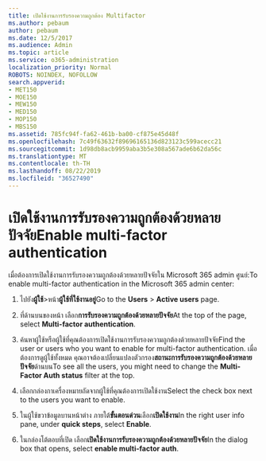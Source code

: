 ```yaml
---
title: เปิดใช้งานการรับรองความถูกต้อง Multifactor
ms.author: pebaum
author: pebaum
ms.date: 12/5/2017
ms.audience: Admin
ms.topic: article
ms.service: o365-administration
localization_priority: Normal
ROBOTS: NOINDEX, NOFOLLOW
search.appverid:
- MET150
- MOE150
- MEW150
- MED150
- MOP150
- MBS150
ms.assetid: 785fc94f-fa62-461b-ba00-cf875e45d48f
ms.openlocfilehash: 7c49f63632f89696165136d823123c599acecc21
ms.sourcegitcommit: 1d98db8acb9959aba3b5e308a567ade6b62da56c
ms.translationtype: MT
ms.contentlocale: th-TH
ms.lasthandoff: 08/22/2019
ms.locfileid: "36527490"
---
```

# <a name="enable-multi-factor-authentication"></a><span data-ttu-id="c4bf9-102">เปิดใช้งานการรับรองความถูกต้องด้วยหลายปัจจัย</span><span class="sxs-lookup"><span data-stu-id="c4bf9-102">Enable multi-factor authentication</span></span>

<span data-ttu-id="c4bf9-103">เมื่อต้องการเปิดใช้งานการรับรองความถูกต้องด้วยหลายปัจจัยใน Microsoft 365 admin ศูนย์:</span><span class="sxs-lookup"><span data-stu-id="c4bf9-103">To enable multi-factor authentication in the Microsoft 365 admin center:</span></span>

1. <span data-ttu-id="c4bf9-104">ไปยัง**ผู้ใช้**\>หน้า**ผู้ใช้ที่ใช้งานอยู่**</span><span class="sxs-lookup"><span data-stu-id="c4bf9-104">Go to the **Users** \> **Active users** page.</span></span>
    
2. <span data-ttu-id="c4bf9-105">ที่ด้านบนของหน้า เลือก**การรับรองความถูกต้องด้วยหลายปัจจัย**</span><span class="sxs-lookup"><span data-stu-id="c4bf9-105">At the top of the page, select **Multi-factor authentication**.</span></span> 
    
3. <span data-ttu-id="c4bf9-106">ค้นหาผู้ใช้หรือผู้ใช้ที่คุณต้องการเปิดใช้งานการรับรองความถูกต้องด้วยหลายปัจจัย</span><span class="sxs-lookup"><span data-stu-id="c4bf9-106">Find the user or users who you want to enable for multi-factor authentication.</span></span> <span data-ttu-id="c4bf9-107">เมื่อต้องการดูผู้ใช้ทั้งหมด คุณอาจต้องเปลี่ยนแปลงตัวกรอง**สถานะการรับรองความถูกต้องด้วยหลายปัจจัย**ด้านบน</span><span class="sxs-lookup"><span data-stu-id="c4bf9-107">To see all the users, you might need to change the **Multi-Factor Auth status** filter at the top.</span></span>
    
4. <span data-ttu-id="c4bf9-108">เลือกกล่องกาเครื่องหมายถัดจากผู้ใช้ที่คุณต้องการเปิดใช้งาน</span><span class="sxs-lookup"><span data-stu-id="c4bf9-108">Select the check box next to the users you want to enable.</span></span>
    
5.  <span data-ttu-id="c4bf9-109">ในผู้ใช้ขวาข้อมูลบานหน้าต่าง ภายใต้**ขั้นตอนด่วน**เลือก**เปิดใช้งาน**</span><span class="sxs-lookup"><span data-stu-id="c4bf9-109">In the right user info pane, under **quick steps**, select **Enable**.</span></span> 
    
6. <span data-ttu-id="c4bf9-110">ในกล่องโต้ตอบที่เปิด เลือก**เปิดใช้งานการรับรองความถูกต้องด้วยหลายปัจจัย**</span><span class="sxs-lookup"><span data-stu-id="c4bf9-110">In the dialog box that opens, select **enable multi-factor auth**.</span></span> 
    

